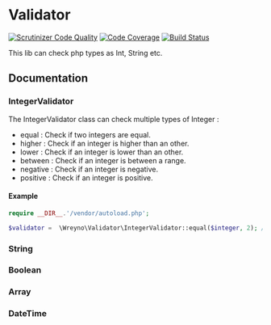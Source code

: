 # Validator

[![Scrutinizer Code Quality](https://scrutinizer-ci.com/g/Angythub/Validator/badges/quality-score.png?b=master)](https://scrutinizer-ci.com/g/Angythub/Validator/?branch=master)
[![Code Coverage](https://scrutinizer-ci.com/g/Angythub/Validator/badges/coverage.png?b=master)](https://scrutinizer-ci.com/g/Angythub/Validator/?branch=master)
[![Build Status](https://scrutinizer-ci.com/g/Angythub/Validator/badges/build.png?b=master)](https://scrutinizer-ci.com/g/Angythub/Validator/build-status/master)

This lib can check php types as Int, String etc.

## Documentation

### IntegerValidator

The IntegerValidator class can check multiple types of Integer :
* equal : Check if two integers are equal.
* higher : Check if an integer is higher than an other.
* lower : Check if an integer is lower than an other.
* between : Check if an integer is between a range.
* negative : Check if an integer is negative.
* positive : Check if an integer is positive.

#### Example 
```php
require __DIR__.'/vendor/autoload.php';

$validator =  \Wreyno\Validator\IntegerValidator::equal($integer, 2); // True or False
```


### String
### Boolean
### Array
### DateTime

